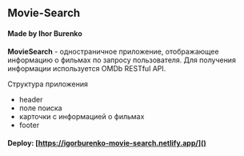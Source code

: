 ## Movie-Search
#### Made by Ihor Burenko
**MovieSearch** - одностраничное приложение, отображающее информацию о фильмах по запросу пользователя.
Для получения информации используется OMDb RESTful API.

Структура приложения
- header
- поле поиска
- карточки с информацией о фильмах
- footer

#### Deploy: [https://igorburenko-movie-search.netlify.app/]()
